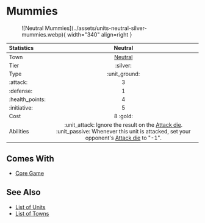 # Mummies

<figure markdown="span">
    ![Neutral Mummies](../assets/units-neutral-silver-mummies.webp){ width="340" align=right }
</figure>


| Statistics | Neutral |
| :--- | :---: |
| Town | [Neutral](../towns/neutral.md) |
| Tier | :silver: |
| Type | :unit_ground: |
| :attack: | 3 |
| :defense: | 1 |
| :health_points: | 4 |
| :initiative: | 5 |
| Cost | 8 :gold: |
| Abilities | :unit_attack: Ignore the result on the [Attack die](../dice.md#attack-die). :unit_passive: Whenever this unit is attacked, set your opponent's [Attack die](../dice.md#attack-die) to "-1". |


## Comes With

- [Core Game](../content/core_game.md)


## See Also

- [List of Units](index.md)
- [List of Towns](../towns/index.md)